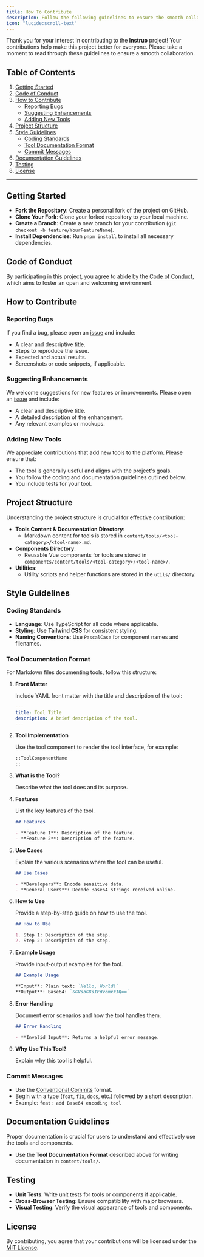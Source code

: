 ```yaml
---
title: How To Contribute
description: Follow the following guidelines to ensure the smooth collaboration
icon: "lucide:scroll-text"
---
```


Thank you for your interest in contributing to the **Instruo** project! Your contributions help make this project better for everyone. Please take a moment to read through these guidelines to ensure a smooth collaboration.

## Table of Contents

1. [Getting Started](#getting-started)
2. [Code of Conduct](#code-of-conduct)
3. [How to Contribute](#how-to-contribute)
   - [Reporting Bugs](#reporting-bugs)
   - [Suggesting Enhancements](#suggesting-enhancements)
   - [Adding New Tools](#adding-new-tools)
4. [Project Structure](#project-structure)
5. [Style Guidelines](#style-guidelines)
   - [Coding Standards](#coding-standards)
   - [Tool Documentation Format](#tool-documentation-format)
   - [Commit Messages](#commit-messages)
6. [Documentation Guidelines](#documentation-guidelines)
7. [Testing](#testing)
8. [License](#license)

---

## Getting Started

- **Fork the Repository**: Create a personal fork of the project on GitHub.
- **Clone Your Fork**: Clone your forked repository to your local machine.
- **Create a Branch**: Create a new branch for your contribution (`git checkout -b feature/YourFeatureName`).
- **Install Dependencies**: Run `pnpm install` to install all necessary dependencies.

## Code of Conduct

By participating in this project, you agree to abide by the [Code of Conduct](./code-of-conduct.md), which aims to foster an open and welcoming environment.

## How to Contribute

### Reporting Bugs

If you find a bug, please open an [issue](https://github.com/rahulv-official/instruo/issues) and include:

- A clear and descriptive title.
- Steps to reproduce the issue.
- Expected and actual results.
- Screenshots or code snippets, if applicable.

### Suggesting Enhancements

We welcome suggestions for new features or improvements. Please open an [issue](https://github.com/rahulv-official/instruo/issues) and include:

- A clear and descriptive title.
- A detailed description of the enhancement.
- Any relevant examples or mockups.

### Adding New Tools

We appreciate contributions that add new tools to the platform. Please ensure that:

- The tool is generally useful and aligns with the project's goals.
- You follow the coding and documentation guidelines outlined below.
- You include tests for your tool.

## Project Structure

Understanding the project structure is crucial for effective contribution:

- **Tools Content & Documentation Directory**:
  - Markdown content for tools is stored in `content/tools/<tool-category>/<tool-name>.md`.
- **Components Directory**:
  - Reusable Vue components for tools are stored in `components/content/tools/<tool-category>/<tool-name>/`.
- **Utilities**:
  - Utility scripts and helper functions are stored in the `utils/` directory.

## Style Guidelines

### Coding Standards

- **Language**: Use TypeScript for all code where applicable.
- **Styling**: Use **Tailwind CSS** for consistent styling.
- **Naming Conventions**: Use `PascalCase` for component names and filenames.

### Tool Documentation Format

For Markdown files documenting tools, follow this structure:

1. **Front Matter**

   Include YAML front matter with the title and description of the tool:

   ```yaml
   ---
   title: Tool Title
   description: A brief description of the tool.
   ---
   ```

2. **Tool Implementation**

   Use the tool component to render the tool interface, for example:

   ```markdown
   ::ToolComponentName
   ::
   ```

3. **What is the Tool?**

   Describe what the tool does and its purpose.

4. **Features**

   List the key features of the tool.

   ```markdown
   ## Features

   - **Feature 1**: Description of the feature.
   - **Feature 2**: Description of the feature.
   ```

5. **Use Cases**

   Explain the various scenarios where the tool can be useful.

   ```markdown
   ## Use Cases

   - **Developers**: Encode sensitive data.
   - **General Users**: Decode Base64 strings received online.
   ```

6. **How to Use**

   Provide a step-by-step guide on how to use the tool.

   ```markdown
   ## How to Use

   1. Step 1: Description of the step.
   2. Step 2: Description of the step.
   ```

7. **Example Usage**

   Provide input-output examples for the tool.

   ```markdown
   ## Example Usage

   **Input**: Plain text: `Hello, World!`  
   **Output**: Base64: `SGVsbG8sIFdvcmxkIQ==`
   ```

8. **Error Handling**

   Document error scenarios and how the tool handles them.

   ```markdown
   ## Error Handling

   - **Invalid Input**: Returns a helpful error message.
   ```

9. **Why Use This Tool?**

   Explain why this tool is helpful.

### Commit Messages

- Use the [Conventional Commits](https://www.conventionalcommits.org/) format.
- Begin with a type (`feat`, `fix`, `docs`, etc.) followed by a short description.
- Example: `feat: add Base64 encoding tool`

## Documentation Guidelines

Proper documentation is crucial for users to understand and effectively use the tools and components.

- Use the **Tool Documentation Format** described above for writing documentation in `content/tools/`.

## Testing

- **Unit Tests**: Write unit tests for tools or components if applicable.
- **Cross-Browser Testing**: Ensure compatibility with major browsers.
- **Visual Testing**: Verify the visual appearance of tools and components.

## License

By contributing, you agree that your contributions will be licensed under the [MIT License](https://github.com/rahulv-official/instruo/blob/main/LICENSE).
